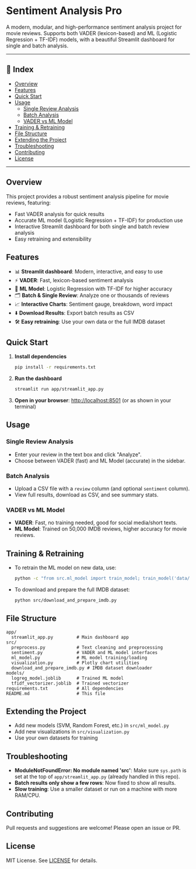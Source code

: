 # Sentiment Analysis Pro

A modern, modular, and high-performance sentiment analysis project for movie reviews. Supports both VADER (lexicon-based) and ML (Logistic Regression + TF-IDF) models, with a beautiful Streamlit dashboard for single and batch analysis.

---

## 📑 Index
- [Overview](#overview)
- [Features](#features)
- [Quick Start](#quick-start)
- [Usage](#usage)
  - [Single Review Analysis](#single-review-analysis)
  - [Batch Analysis](#batch-analysis)
  - [VADER vs ML Model](#vader-vs-ml-model)
- [Training & Retraining](#training--retraining)
- [File Structure](#file-structure)
- [Extending the Project](#extending-the-project)
- [Troubleshooting](#troubleshooting)
- [Contributing](#contributing)
- [License](#license)

---

## Overview
This project provides a robust sentiment analysis pipeline for movie reviews, featuring:
- Fast VADER analysis for quick results
- Accurate ML model (Logistic Regression + TF-IDF) for production use
- Interactive Streamlit dashboard for both single and batch review analysis
- Easy retraining and extensibility

## Features
- 📊 **Streamlit dashboard**: Modern, interactive, and easy to use
- ⚡ **VADER**: Fast, lexicon-based sentiment analysis
- 🤖 **ML Model**: Logistic Regression with TF-IDF for higher accuracy
- 🗂️ **Batch & Single Review**: Analyze one or thousands of reviews
- 📈 **Interactive Charts**: Sentiment gauge, breakdown, word impact
- ⬇️ **Download Results**: Export batch results as CSV
- 🛠️ **Easy retraining**: Use your own data or the full IMDB dataset

## Quick Start
1. **Install dependencies**
   ```bash
   pip install -r requirements.txt
   ```
2. **Run the dashboard**
   ```bash
   streamlit run app/streamlit_app.py
   ```
3. **Open in your browser**: [http://localhost:8501](http://localhost:8501) (or as shown in your terminal)

## Usage
### Single Review Analysis
- Enter your review in the text box and click "Analyze".
- Choose between VADER (fast) and ML Model (accurate) in the sidebar.

### Batch Analysis
- Upload a CSV file with a `review` column (and optional `sentiment` column).
- View full results, download as CSV, and see summary stats.

### VADER vs ML Model
- **VADER**: Fast, no training needed, good for social media/short texts.
- **ML Model**: Trained on 50,000 IMDB reviews, higher accuracy for movie reviews.

## Training & Retraining
- To retrain the ML model on new data, use:
  ```bash
  python -c "from src.ml_model import train_model; train_model('data/your_data.csv', 'models/logreg_model.joblib', 'models/tfidf_vectorizer.joblib')"
  ```
- To download and prepare the full IMDB dataset:
  ```bash
  python src/download_and_prepare_imdb.py
  ```

## File Structure
```
app/
  streamlit_app.py         # Main dashboard app
src/
  preprocess.py            # Text cleaning and preprocessing
  sentiment.py             # VADER and ML model interfaces
  ml_model.py              # ML model training/loading
  visualization.py         # Plotly chart utilities
  download_and_prepare_imdb.py # IMDB dataset downloader
models/
  logreg_model.joblib      # Trained ML model
  tfidf_vectorizer.joblib  # Trained vectorizer
requirements.txt           # All dependencies
README.md                  # This file
```

## Extending the Project
- Add new models (SVM, Random Forest, etc.) in `src/ml_model.py`
- Add new visualizations in `src/visualization.py`
- Use your own datasets for training

## Troubleshooting
- **ModuleNotFoundError: No module named 'src'**: Make sure `sys.path` is set at the top of `app/streamlit_app.py` (already handled in this repo).
- **Batch results only show a few rows**: Now fixed to show all results.
- **Slow training**: Use a smaller dataset or run on a machine with more RAM/CPU.

## Contributing
Pull requests and suggestions are welcome! Please open an issue or PR.

## License
MIT License. See [LICENSE](LICENSE) for details.